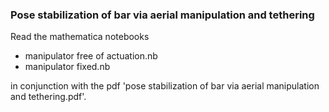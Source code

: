 ### Pose stabilization of bar via aerial manipulation and tethering

Read the mathematica notebooks
- manipulator free of actuation.nb
- manipulator fixed.nb 

in conjunction with the pdf 'pose stabilization of bar via aerial manipulation and tethering.pdf'.